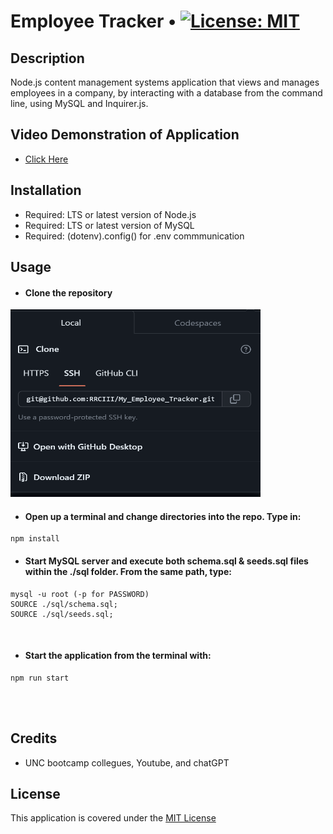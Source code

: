 # Employee Tracker • [![License: MIT](https://img.shields.io/badge/License-MIT-yellow.svg)](https://opensource.org/licenses/MIT)

## Description

Node.js content management systems application that views and manages employees in a company, by interacting with a database from the command line, using MySQL and Inquirer.js.

## Video Demonstration of Application

- [Click Here]()

## Installation

- Required: LTS or latest version of Node.js
- Required: LTS or latest version of MySQL
- Required: (dotenv).config() for .env commmunication

## Usage

- #### Clone the repository

<img width="400px" height="300px" src="./img/Screenshot_employeeTracker_gitHub.png"/>

- #### Open up a terminal and change directories into the repo. Type in:

```
npm install
```

- #### Start MySQL server and execute both schema.sql & seeds.sql files within the ./sql folder. From the same path, type:

```
mysql -u root (-p for PASSWORD)
SOURCE ./sql/schema.sql;
SOURCE ./sql/seeds.sql;
```

<img width="750px" src=""/>

- #### Start the application from the terminal with:

```
npm run start
```

<img src="" />

<br>

<img src="" />

## Credits

- UNC bootcamp collegues, Youtube, and chatGPT

## License

This application is covered under the [MIT License](./LICENSE)
